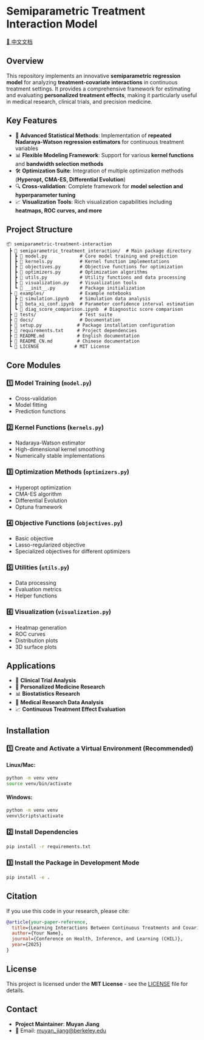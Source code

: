 # Semiparametric Treatment Interaction Model

[📄 中文文档](README_CN.md)

## Overview

This repository implements an innovative **semiparametric regression model** for analyzing **treatment-covariate interactions** in continuous treatment settings. It provides a comprehensive framework for estimating and evaluating **personalized treatment effects**, making it particularly useful in medical research, clinical trials, and precision medicine.

## Key Features

- 🔬 **Advanced Statistical Methods**: Implementation of **repeated Nadaraya-Watson regression estimators** for continuous treatment variables
- 📊 **Flexible Modeling Framework**: Support for various **kernel functions** and **bandwidth selection methods**
- 🛠️ **Optimization Suite**: Integration of multiple optimization methods (**Hyperopt, CMA-ES, Differential Evolution**)
- 🔍 **Cross-validation**: Complete framework for **model selection and hyperparameter tuning**
- 📈 **Visualization Tools**: Rich visualization capabilities including **heatmaps, ROC curves, and more**

## Project Structure

```
📦 semiparametric-treatment-interaction
 ┣ 📂 semiparametric_treatment_interaction/  # Main package directory
 ┃ ┣ 📜 model.py            # Core model training and prediction
 ┃ ┣ 📜 kernels.py          # Kernel function implementations
 ┃ ┣ 📜 objectives.py       # Objective functions for optimization
 ┃ ┣ 📜 optimizers.py       # Optimization algorithms
 ┃ ┣ 📜 utils.py            # Utility functions and data processing
 ┃ ┣ 📜 visualization.py    # Visualization tools
 ┃ ┗ 📜 __init__.py         # Package initialization
 ┣ 📂 examples/             # Example notebooks
 ┃ ┣ 📜 simulation.ipynb    # Simulation data analysis
 ┃ ┣ 📜 beta_xi_conf.ipynb  # Parameter confidence interval estimation
 ┃ ┗ 📜 diag_score_comparison.ipynb  # Diagnostic score comparison
 ┣ 📂 tests/                # Test suite
 ┣ 📂 docs/                 # Documentation
 ┣ 📜 setup.py             # Package installation configuration
 ┣ 📜 requirements.txt     # Project dependencies
 ┣ 📜 README.md            # English documentation
 ┣ 📜 README_CN.md         # Chinese documentation
 ┗ 📜 LICENSE             # MIT License
```

## Core Modules

### 1️⃣ Model Training (`model.py`)
- Cross-validation
- Model fitting
- Prediction functions

### 2️⃣ Kernel Functions (`kernels.py`)
- Nadaraya-Watson estimator
- High-dimensional kernel smoothing
- Numerically stable implementations

### 3️⃣ Optimization Methods (`optimizers.py`)
- Hyperopt optimization
- CMA-ES algorithm
- Differential Evolution
- Optuna framework

### 4️⃣ Objective Functions (`objectives.py`)
- Basic objective
- Lasso-regularized objective
- Specialized objectives for different optimizers

### 5️⃣ Utilities (`utils.py`)
- Data processing
- Evaluation metrics
- Helper functions

### 6️⃣ Visualization (`visualization.py`)
- Heatmap generation
- ROC curves
- Distribution plots
- 3D surface plots

## Applications

- 🏥 **Clinical Trial Analysis**
- 💊 **Personalized Medicine Research**
- 📊 **Biostatistics Research**
- 🔬 **Medical Research Data Analysis**
- 📈 **Continuous Treatment Effect Evaluation**

## Installation

### 1️⃣ Create and Activate a Virtual Environment (Recommended)

#### Linux/Mac:
```bash
python -m venv venv
source venv/bin/activate
```

#### Windows:
```bash
python -m venv venv
venv\Scripts\activate
```

### 2️⃣ Install Dependencies
```bash
pip install -r requirements.txt
```

### 3️⃣ Install the Package in Development Mode
```bash
pip install -e .
```

## Citation

If you use this code in your research, please cite:

```bibtex
@article{your-paper-reference,
  title={Learning Interactions Between Continuous Treatments and Covariates with a Semiparametric Model},
  author={Your Name},
  journal={Conference on Health, Inference, and Learning (CHIL)},
  year={2025}
}
```

## License

This project is licensed under the **MIT License** - see the [LICENSE](LICENSE) file for details.

## Contact

- **Project Maintainer**: **Muyan Jiang**
- 📧 Email: [muyan_jiang@berkeley.edu](mailto:muyan_jiang@berkeley.edu)
